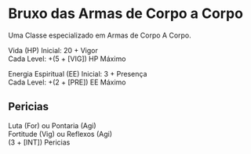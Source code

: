 # Bruxo das Armas de Corpo a Corpo

Uma Classe especializado em Armas de Corpo A Corpo.

Vida (HP) Inicial: 20 + Vigor  
Cada Level: +(5 + [VIG]) HP Máximo

Energia Espiritual (EE) Inicial: 3 + Presença  
Cada Level: +(2 + [PRE]) EE Máximo

## Pericias

Luta (For) ou Pontaria (Agi)  
Fortitude (Vig) ou Reflexos (Agi)  
(3 + [INT]) Pericias
